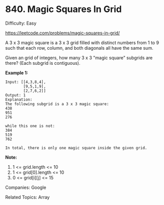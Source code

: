 # 840. Magic Squares In Grid

Difficulty: Easy

https://leetcode.com/problems/magic-squares-in-grid/

A 3 x 3 magic square is a 3 x 3 grid filled with distinct numbers from 1 to 9 such that each row, column, and both diagonals all have the same sum.

Given an grid of integers, how many 3 x 3 "magic square" subgrids are there?  (Each subgrid is contiguous).

 **Example 1:**
```
Input: [[4,3,8,4],
        [9,5,1,9],
        [2,7,6,2]]
Output: 1
Explanation: 
The following subgrid is a 3 x 3 magic square:
438
951
276

while this one is not:
384
519
762

In total, there is only one magic square inside the given grid.
```
**Note:**

1. 1 <= grid.length <= 10
2. 1 <= grid[0].length <= 10
3. 0 <= grid[i][j] <= 15

Companies: Google

Related Topics: Array
